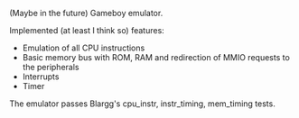 (Maybe in the future) Gameboy emulator.

Implemented (at least I think so) features:
* Emulation of all CPU instructions
* Basic memory bus with ROM, RAM and redirection of MMIO requests to the peripherals
* Interrupts
* Timer

The emulator passes Blargg's cpu_instr, instr_timing, mem_timing tests.
